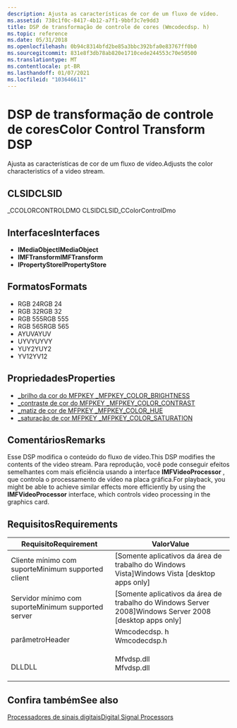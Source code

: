 ```yaml
---
description: Ajusta as características de cor de um fluxo de vídeo.
ms.assetid: 738c1f0c-8417-4b12-a7f1-9bbf3c7e9dd3
title: DSP de transformação de controle de cores (Wmcodecdsp. h)
ms.topic: reference
ms.date: 05/31/2018
ms.openlocfilehash: 0b94c8314bfd2be85a3bbc392bfa0e83767ff0b0
ms.sourcegitcommit: 831e8f3db78ab820e1710cede244553c70e50500
ms.translationtype: MT
ms.contentlocale: pt-BR
ms.lasthandoff: 01/07/2021
ms.locfileid: "103646611"
---
```

# <a name="color-control-transform-dsp"></a><span data-ttu-id="adf4c-103">DSP de transformação de controle de cores</span><span class="sxs-lookup"><span data-stu-id="adf4c-103">Color Control Transform DSP</span></span>

<span data-ttu-id="adf4c-104">Ajusta as características de cor de um fluxo de vídeo.</span><span class="sxs-lookup"><span data-stu-id="adf4c-104">Adjusts the color characteristics of a video stream.</span></span>

## <a name="clsid"></a><span data-ttu-id="adf4c-105">CLSID</span><span class="sxs-lookup"><span data-stu-id="adf4c-105">CLSID</span></span>

<span data-ttu-id="adf4c-106">\_CCOLORCONTROLDMO CLSID</span><span class="sxs-lookup"><span data-stu-id="adf4c-106">CLSID\_CColorControlDmo</span></span>

## <a name="interfaces"></a><span data-ttu-id="adf4c-107">Interfaces</span><span class="sxs-lookup"><span data-stu-id="adf4c-107">Interfaces</span></span>

-   <span data-ttu-id="adf4c-108">**IMediaObject**</span><span class="sxs-lookup"><span data-stu-id="adf4c-108">**IMediaObject**</span></span>
-   <span data-ttu-id="adf4c-109">**IMFTransform**</span><span class="sxs-lookup"><span data-stu-id="adf4c-109">**IMFTransform**</span></span>
-   <span data-ttu-id="adf4c-110">**IPropertyStore**</span><span class="sxs-lookup"><span data-stu-id="adf4c-110">**IPropertyStore**</span></span>

## <a name="formats"></a><span data-ttu-id="adf4c-111">Formatos</span><span class="sxs-lookup"><span data-stu-id="adf4c-111">Formats</span></span>

-   <span data-ttu-id="adf4c-112">RGB 24</span><span class="sxs-lookup"><span data-stu-id="adf4c-112">RGB 24</span></span>
-   <span data-ttu-id="adf4c-113">RGB 32</span><span class="sxs-lookup"><span data-stu-id="adf4c-113">RGB 32</span></span>
-   <span data-ttu-id="adf4c-114">RGB 555</span><span class="sxs-lookup"><span data-stu-id="adf4c-114">RGB 555</span></span>
-   <span data-ttu-id="adf4c-115">RGB 565</span><span class="sxs-lookup"><span data-stu-id="adf4c-115">RGB 565</span></span>
-   <span data-ttu-id="adf4c-116">AYUV</span><span class="sxs-lookup"><span data-stu-id="adf4c-116">AYUV</span></span>
-   <span data-ttu-id="adf4c-117">UYVY</span><span class="sxs-lookup"><span data-stu-id="adf4c-117">UYVY</span></span>
-   <span data-ttu-id="adf4c-118">YUY2</span><span class="sxs-lookup"><span data-stu-id="adf4c-118">YUY2</span></span>
-   <span data-ttu-id="adf4c-119">YV12</span><span class="sxs-lookup"><span data-stu-id="adf4c-119">YV12</span></span>

## <a name="properties"></a><span data-ttu-id="adf4c-120">Propriedades</span><span class="sxs-lookup"><span data-stu-id="adf4c-120">Properties</span></span>

-   [<span data-ttu-id="adf4c-121">\_brilho da cor do MFPKEY \_</span><span class="sxs-lookup"><span data-stu-id="adf4c-121">MFPKEY\_COLOR\_BRIGHTNESS</span></span>](mfpkey-color-brightness.md)
-   [<span data-ttu-id="adf4c-122">\_contraste de cor do MFPKEY \_</span><span class="sxs-lookup"><span data-stu-id="adf4c-122">MFPKEY\_COLOR\_CONTRAST</span></span>](mfpkey-color-contrast.md)
-   [<span data-ttu-id="adf4c-123">\_matiz de cor de MFPKEY \_</span><span class="sxs-lookup"><span data-stu-id="adf4c-123">MFPKEY\_COLOR\_HUE</span></span>](mfpkey-color-hue.md)
-   [<span data-ttu-id="adf4c-124">\_saturação de cor MFPKEY \_</span><span class="sxs-lookup"><span data-stu-id="adf4c-124">MFPKEY\_COLOR\_SATURATION</span></span>](mfpkey-color-saturation.md)

## <a name="remarks"></a><span data-ttu-id="adf4c-125">Comentários</span><span class="sxs-lookup"><span data-stu-id="adf4c-125">Remarks</span></span>

<span data-ttu-id="adf4c-126">Esse DSP modifica o conteúdo do fluxo de vídeo.</span><span class="sxs-lookup"><span data-stu-id="adf4c-126">This DSP modifies the contents of the video stream.</span></span> <span data-ttu-id="adf4c-127">Para reprodução, você pode conseguir efeitos semelhantes com mais eficiência usando a interface **IMFVideoProcessor** , que controla o processamento de vídeo na placa gráfica.</span><span class="sxs-lookup"><span data-stu-id="adf4c-127">For playback, you might be able to achieve similar effects more efficiently by using the **IMFVideoProcessor** interface, which controls video processing in the graphics card.</span></span>

## <a name="requirements"></a><span data-ttu-id="adf4c-128">Requisitos</span><span class="sxs-lookup"><span data-stu-id="adf4c-128">Requirements</span></span>



| <span data-ttu-id="adf4c-129">Requisito</span><span class="sxs-lookup"><span data-stu-id="adf4c-129">Requirement</span></span> | <span data-ttu-id="adf4c-130">Valor</span><span class="sxs-lookup"><span data-stu-id="adf4c-130">Value</span></span> |
|-------------------------------------|-----------------------------------------------------------------------------------------|
| <span data-ttu-id="adf4c-131">Cliente mínimo com suporte</span><span class="sxs-lookup"><span data-stu-id="adf4c-131">Minimum supported client</span></span><br/> | <span data-ttu-id="adf4c-132">\[Somente aplicativos da área de trabalho do Windows Vista\]</span><span class="sxs-lookup"><span data-stu-id="adf4c-132">Windows Vista \[desktop apps only\]</span></span><br/>                                          |
| <span data-ttu-id="adf4c-133">Servidor mínimo com suporte</span><span class="sxs-lookup"><span data-stu-id="adf4c-133">Minimum supported server</span></span><br/> | <span data-ttu-id="adf4c-134">\[Somente aplicativos da área de trabalho do Windows Server 2008\]</span><span class="sxs-lookup"><span data-stu-id="adf4c-134">Windows Server 2008 \[desktop apps only\]</span></span><br/>                                    |
| <span data-ttu-id="adf4c-135">parâmetro</span><span class="sxs-lookup"><span data-stu-id="adf4c-135">Header</span></span><br/>                   | <dl> <span data-ttu-id="adf4c-136"><dt>Wmcodecdsp. h</dt></span><span class="sxs-lookup"><span data-stu-id="adf4c-136"><dt>Wmcodecdsp.h</dt></span></span> </dl> |
| <span data-ttu-id="adf4c-137">DLL</span><span class="sxs-lookup"><span data-stu-id="adf4c-137">DLL</span></span><br/>                      | <dl> <span data-ttu-id="adf4c-138"><dt>Mfvdsp.dll</dt></span><span class="sxs-lookup"><span data-stu-id="adf4c-138"><dt>Mfvdsp.dll</dt></span></span> </dl>   |



## <a name="see-also"></a><span data-ttu-id="adf4c-139">Confira também</span><span class="sxs-lookup"><span data-stu-id="adf4c-139">See also</span></span>

<dl> <dt>

[<span data-ttu-id="adf4c-140">Processadores de sinais digitais</span><span class="sxs-lookup"><span data-stu-id="adf4c-140">Digital Signal Processors</span></span>](windowsmediadigitalsignalprocessors.md)
</dt> </dl>

 

 




